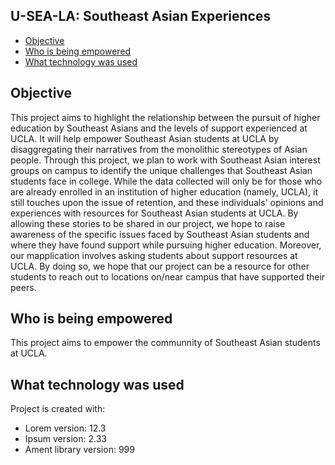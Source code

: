 ## U-SEA-LA: Southeast Asian Experiences

* [Objective](#objective)
* [Who is being empowered](#whoisbeingempowered)
* [What technology was used](#whattechnologywasused)


## Objective
This project aims to highlight the relationship between the pursuit of higher education by Southeast Asians and the levels of support experienced at UCLA. It will help empower Southeast Asian students at UCLA by disaggregating their narratives from the monolithic stereotypes of Asian people. Through this project, we plan to work with Southeast Asian interest groups on campus to identify the unique challenges that Southeast Asian students face in college. While the data collected will only be for those who are already enrolled in an institution of higher education (namely, UCLA), it still touches upon the issue of retention, and these individuals' opinions and experiences with resources for Southeast Asian students at UCLA. By allowing these stories to be shared in our project, we hope to raise awareness of the specific issues faced by Southeast Asian students and where they have found support while pursuing higher education. Moreover, our mapplication involves asking students about support resources at UCLA. By doing so, we hope that our project can be a resource for other students to reach out to locations on/near campus that have supported their peers.
	
## Who is being empowered
This project aims to empower the communnity of Southeast Asian students at UCLA. 
	
## What technology was used
Project is created with:
* Lorem version: 12.3
* Ipsum version: 2.33
* Ament library version: 999
